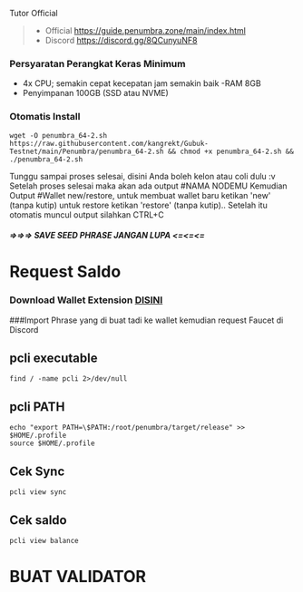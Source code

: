 
Tutor Official
> - Official https://guide.penumbra.zone/main/index.html
> - Discord https://discord.gg/8QCunyuNF8

###  Persyaratan Perangkat Keras Minimum
 - 4x CPU; semakin cepat kecepatan jam semakin baik
 -RAM 8GB
 - Penyimpanan 100GB (SSD atau NVME)

###  Otomatis Install
```
wget -O penumbra_64-2.sh https://raw.githubusercontent.com/kangrekt/Gubuk-Testnet/main/Penumbra/penumbra_64-2.sh && chmod +x penumbra_64-2.sh && ./penumbra_64-2.sh
```
Tunggu sampai proses selesai, disini Anda boleh kelon atau coli dulu :v
Setelah proses selesai maka akan ada output #NAMA NODEMU 
Kemudian Output #Wallet new/restore, untuk membuat wallet baru ketikan 'new' (tanpa kutip)
untuk restore ketikan 'restore' (tanpa kutip).. Setelah itu otomatis muncul output silahkan CTRL+C

##### =>=>=> SAVE SEED PHRASE JANGAN LUPA <=<=<=

# Request Saldo

### Download Wallet Extension [DISINI](https://chromewebstore.google.com/detail/penumbra-wallet/lkpmkhpnhknhmibgnmmhdhgdilepfghe?hl=en-US&utm_source=ext_sidebar)
###Import Phrase yang di buat tadi ke wallet kemudian request Faucet di Discord

## pcli executable
```
find / -name pcli 2>/dev/null
```
## pcli PATH
```
echo "export PATH=\$PATH:/root/penumbra/target/release" >> $HOME/.profile
source $HOME/.profile
```
## Cek Sync
```
pcli view sync
```
## Cek saldo
```
pcli view balance
```

# BUAT VALIDATOR

